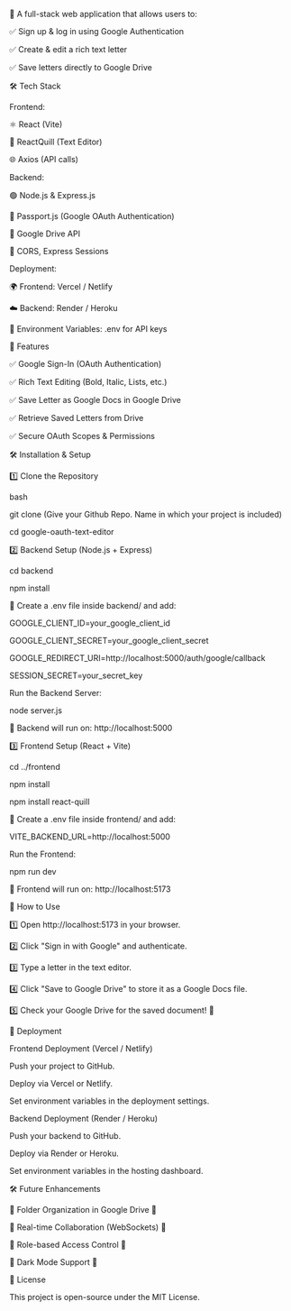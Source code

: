 🚀 A full-stack web application that allows users to:


✅ Sign up & log in using Google Authentication

✅ Create & edit a rich text letter

✅ Save letters directly to Google Drive



🛠 Tech Stack

Frontend:

⚛️ React (Vite)

📝 ReactQuill (Text Editor)

🌐 Axios (API calls)

Backend:

🟢 Node.js & Express.js

🔐 Passport.js (Google OAuth Authentication)

📂 Google Drive API

🔄 CORS, Express Sessions

Deployment:

🌍 Frontend: Vercel / Netlify

☁️ Backend: Render / Heroku

🔑 Environment Variables: .env for API keys



🚀 Features

✅ Google Sign-In (OAuth Authentication)

✅ Rich Text Editing (Bold, Italic, Lists, etc.)

✅ Save Letter as Google Docs in Google Drive

✅ Retrieve Saved Letters from Drive

✅ Secure OAuth Scopes & Permissions



🛠 Installation & Setup

1️⃣ Clone the Repository

bash

git clone (Give your Github Repo. Name in which your project is included)

cd google-oauth-text-editor


2️⃣ Backend Setup (Node.js + Express)

cd backend

npm install

🔑 Create a .env file inside backend/ and add:

GOOGLE_CLIENT_ID=your_google_client_id

GOOGLE_CLIENT_SECRET=your_google_client_secret

GOOGLE_REDIRECT_URI=http://localhost:5000/auth/google/callback

SESSION_SECRET=your_secret_key

Run the Backend Server:

node server.js

📌 Backend will run on: http://localhost:5000

3️⃣ Frontend Setup (React + Vite)


cd ../frontend

npm install

npm install react-quill

🔑 Create a .env file inside frontend/ and add:

VITE_BACKEND_URL=http://localhost:5000


Run the Frontend:

npm run dev


📌 Frontend will run on: http://localhost:5173



📌 How to Use

1️⃣ Open http://localhost:5173 in your browser.

2️⃣ Click "Sign in with Google" and authenticate.

3️⃣ Type a letter in the text editor.

4️⃣ Click "Save to Google Drive" to store it as a Google Docs file.

5️⃣ Check your Google Drive for the saved document! 🎉



🚀 Deployment

Frontend Deployment (Vercel / Netlify)

Push your project to GitHub.

Deploy via Vercel or Netlify.

Set environment variables in the deployment settings.

Backend Deployment (Render / Heroku)

Push your backend to GitHub.

Deploy via Render or Heroku.

Set environment variables in the hosting dashboard.

🛠 Future Enhancements

🔹 Folder Organization in Google Drive 📂

🔹 Real-time Collaboration (WebSockets) 📝

🔹 Role-based Access Control 👥

🔹 Dark Mode Support 🌙



📜 License

This project is open-source under the MIT License.
